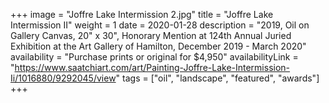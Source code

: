 +++
image = "Joffre Lake Intermission 2.jpg"
title = "Joffre Lake Intermission II"
weight = 1
date = 2020-01-28
description = "2019, Oil on Gallery Canvas, 20\" x 30\", Honorary Mention at 124th Annual Juried Exhibition at the Art Gallery of Hamilton, December 2019 - March 2020"
availability = "Purchase prints or original for $4,950"
availabilityLink = "https://www.saatchiart.com/art/Painting-Joffre-Lake-Intermission-Ii/1016880/9292045/view"
tags = ["oil", "landscape", "featured", "awards"]
+++
